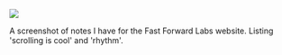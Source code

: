 ![](https://db-feed.s3.amazonaws.com/legacy/Screen_Shot_2016-04-28_at_10_24_01_AM-1461853708776.png)

A screenshot of notes I have for the Fast Forward Labs website. Listing 'scrolling is cool' and 'rhythm'.
